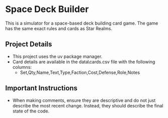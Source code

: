 # Space Deck Builder

This is a simulator for a space-based deck building card game. The game has the same exact rules and cards as Star Realms.

## Project Details

- This project uses the uv package manager.
- Card details are available in the data\cards.csv file with the following columns:
  - Set,Qty,Name,Text,Type,Faction,Cost,Defense,Role,Notes

## Important Instructions

- When making comments, ensure they are descriptive and do not just describe the most recent change. Instead, they should describe the final state of the code.